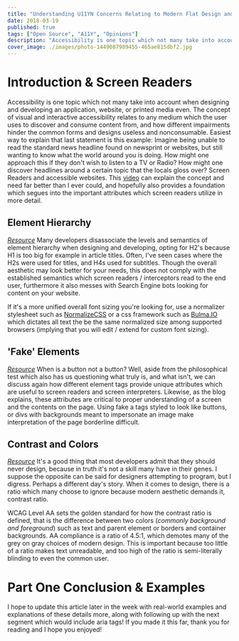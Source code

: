 ```yaml
---
title: "Understanding U11YN Concerns Relating to Modern Flat Design and Screen Readers"
date: 2018-03-19
published: true
tags: ["Open Source", "A11Y", "Opinions"]
description: "Accessibility is one topic which not many take into account when designing and developing an application, website, or printed media even. The concept of visual and interactive accessibility relates to any medium which the user uses to discover and consume content from, and how different impairments hinder the common forms and designs useless and nonconsumable."
cover_image: ./images/photo-1449087989455-465ae815dbf2.jpg
---
```


# Introduction & Screen Readers

Accessibility is one topic which not many take into account when designing and developing an application, website, or printed media even. The concept of visual and interactive accessibility relates to any medium which the user uses to discover and consume content from, and how different impairments hinder the common forms and designs useless and nonconsumable. Easiest way to explain that last statement is this example: Imagine being unable to read the standard news headline found on newsprint or websites, but still wanting to know what the world around you is doing. How might one approach this if they don't wish to listen to a TV or Radio? How might one discover headlines around a certain topic that the locals gloss over? Screen Readers and accessible websites. This [video](https://www.youtube.com/watch?v=7Rs3YpsnfoI) can explain the concept and need far better than I ever could, and hopefully also provides a foundation which segues into the important attributes which screen readers utilize in more detail.

## Element Hierarchy

_[Resource](https://www.w3.org/WAI/tutorials/page-structure/headings/)_ Many developers disassociate the levels and semantics of element hierarchy when designing and developing, opting for H2's because H1 is too big for example in article titles. Often, I've seen cases where the H2s were used for titles, and H4s used for subtitles. Though the overall aesthetic may look better for your needs, this does not comply with the established semantics which screen readers / interceptors read to the end user, furthermore it also messes with Search Engine bots looking for content on your website.

If it's a more unified overall font sizing you're looking for, use a normalizer stylesheet such as [NormalizeCSS](https://github.com/necolas/normalize.css/) or a css framework such as [Bulma.IO](https://bulma.io) which dictates all text the be the same normalized size among supported browsers (implying that you will edit / extend for custom font sizing).

## 'Fake' Elements

_[Resource](https://www.ebayinc.com/stories/blogs/tech/how-our-css-framework-helps-enforce-accessibility/)_ When is a button not a button? Well, aside from the philosophical test which also has us questioning what truly is, and what isn't, we can discuss again how different element tags provide unique attributes which are useful to screen readers and screen interpreters. Likewise, as the blog explains, these attributes are critical to proper understanding of a screen and the contents on the page. Using fake a tags styled to look like buttons, or divs with backgrounds meant to impersonate an image make interpretation of the page borderline difficult.

## Contrast and Colors

_[Resource](http://accessible-colors.com/)_ It's a good thing that most developers admit that they should never design, because in truth it's not a skill many have in their genes. I suppose the opposite can be said for designers attempting to program, but I digress. Perhaps a different day's story. When it comes to design, there is a ratio which many choose to ignore because modern aesthetic demands it, contrast ratio.

WCAG Level AA sets the golden standard for how the contrast ratio is defined, that is the difference between two colors (_commonly background and foreground_) such as text and parent element or borders and container backgrounds. AA compliance is a ratio of 4.5:1, which demotes many of the grey on gray choices of modern design. This is important because too little of a ratio makes text unreadable, and too high of the ratio is semi-literally blinding to even the common user.

# Part One Conclusion & Examples

I hope to update this article later in the week with real-world examples and explanations of these details more, along with following up with the next segment which would include aria tags! If you made it this far, thank you for reading and I hope you enjoyed!
